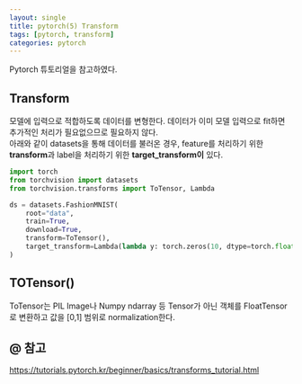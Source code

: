 ```yaml
---
layout: single
title: pytorch(5) Transform
tags: [pytorch, transform]
categories: pytorch
---
```


Pytorch 튜토리얼을 참고하였다.
   
## Transform
모델에 입력으로 적합하도록 데이터를 변형한다. 데이터가 이미 모델 입력으로 fit하면 추가적인 처리가 필요없으므로 필요하지 않다.  
아래와 같이 datasets을 통해 데이터를 불러온 경우, feature를 처리하기 위한 **transform**과 label을 처리하기 위한 **target_transform이** 있다.
     
```python
import torch
from torchvision import datasets
from torchvision.transforms import ToTensor, Lambda

ds = datasets.FashionMNIST(
    root="data",
    train=True,
    download=True,
    transform=ToTensor(),
    target_transform=Lambda(lambda y: torch.zeros(10, dtype=torch.float).scatter_(0, torch.tensor(y), value=1))
)
```
## TOTensor()
ToTensor는 PIL Image나 Numpy ndarray 등 Tensor가 아닌 객체를 FloatTensor로 변환하고 값을 [0,1] 범위로 normalization한다.

## @ 참고
https://tutorials.pytorch.kr/beginner/basics/transforms_tutorial.html
